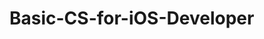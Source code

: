 # Basic-CS-for-iOS-Developer 
 

   
    
    
     
            
  
        
               
           
             
      
   
    
     
      
 
 
